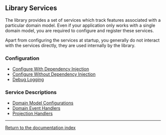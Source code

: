 ## Library Services

The library provides a set of services which track features associated with a particular domain model. Even if your application only works with a single domain model, you are required to configure and register these services.

Apart from configuring the services at startup, you generally do not interact with the services directly, they are used internally by the library.

### Configuration

* [Configure With Dependency Injection](services_injected.md)
* [Configure Without Dependency Injection](services_direct.md)
* [Debug Logging](services_logging.md)

### Service Descriptions

* [Domain Model Configurations](services_configs.md)
* [Domain Event Handlers](services_events.md)
* [Projection Handlers](services_projs.md)

---

[Return to the documentation index](index.md)

